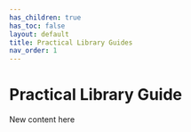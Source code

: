 ```yaml
---
has_children: true
has_toc: false
layout: default
title: Practical Library Guides
nav_order: 1
---
```


# Practical Library Guide
New content here
